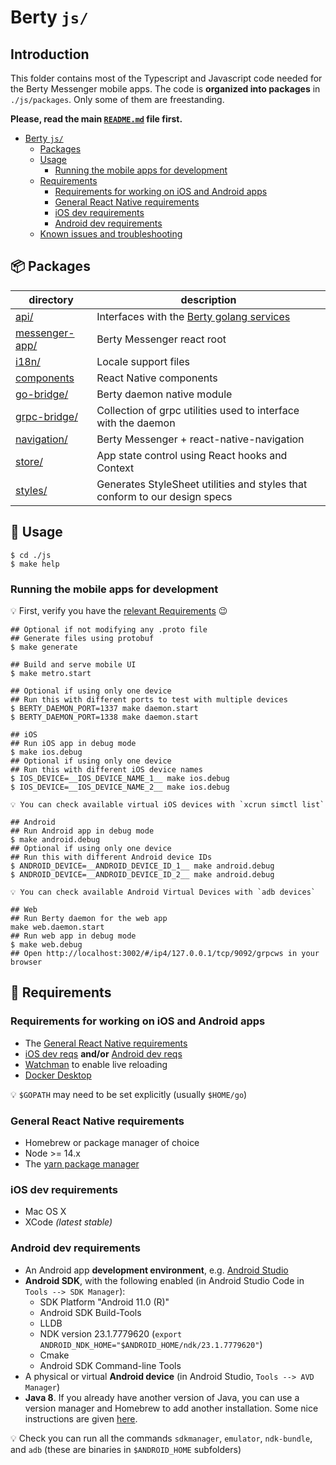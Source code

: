 # Berty `js/`

## Introduction

This folder contains most of the Typescript and Javascript code needed for the Berty Messenger mobile apps. The code is **organized into packages** in `./js/packages`. Only some of them are freestanding.

**Please, read the main [`README.md`](../README.md) file first.**

- [Berty `js/`](#berty--js--)
  - [Packages](#---packages)
  - [Usage](#usage)
    - [Running the mobile apps for development](#running-the-mobile-apps-for-development)
  - [Requirements](#requirements)
    - [Requirements for working on iOS and Android apps](#requirements-for-working-on-ios-and-android-apps)
    - [General React Native requirements](#general-react-native-requirements)
    - [iOS dev requirements](#ios-dev-requirements)
    - [Android dev requirements](#android-dev-requirements)
  - [Known issues and troubleshooting](#known-issues-and-troubleshooting)

## 📦 Packages

| directory                                                                   | description                                                                                    |
| --------------------------------------------------------------------------- | ---------------------------------------------------------------------------------------------- |
| [api/](https://github.com/berty/berty/tree/master/js/packages/api)          | Interfaces with the [Berty golang services](https://github.com/berty/berty/tree/master/go/pkg) |
| [messenger-app/](./packages/messenger-app/)                                         | Berty Messenger react root                                                                 |
| [i18n/](./packages/i18n)                                        | Locale support files                                                                           |
| [components](./packages/components) | React Native components |
| [go-bridge/](./packages/go-bridge)                                          | Berty daemon native module
| [grpc-bridge/](./packages/grpc-bridge)                                      | Collection of grpc utilities used to interface with the daemon                                                                   |
| [navigation/](./packages/navigation)                                        | Berty Messenger + react-native-navigation                                                     |
| [store/](./packages/store)                                                  | App state control using React hooks and Context |
| [styles/](./packages/styles)                                                | Generates StyleSheet utilities and styles that conform to our design specs                     |

## 🔨 Usage

```shell
$ cd ./js
$ make help
```

### Running the mobile apps for development

💡 First, verify you have the [relevant Requirements](#requirements) 😉

```console
## Optional if not modifying any .proto file
## Generate files using protobuf
$ make generate

## Build and serve mobile UI
$ make metro.start

## Optional if using only one device
## Run this with different ports to test with multiple devices
$ BERTY_DAEMON_PORT=1337 make daemon.start
$ BERTY_DAEMON_PORT=1338 make daemon.start

## iOS
## Run iOS app in debug mode
$ make ios.debug
## Optional if using only one device
## Run this with different iOS device names
$ IOS_DEVICE=__IOS_DEVICE_NAME_1__ make ios.debug
$ IOS_DEVICE=__IOS_DEVICE_NAME_2__ make ios.debug

💡 You can check available virtual iOS devices with `xcrun simctl list`

## Android
## Run Android app in debug mode
$ make android.debug
## Optional if using only one device
## Run this with different Android device IDs
$ ANDROID_DEVICE=__ANDROID_DEVICE_ID_1__ make android.debug
$ ANDROID_DEVICE=__ANDROID_DEVICE_ID_2__ make android.debug

💡 You can check available Android Virtual Devices with `adb devices`

## Web
## Run Berty daemon for the web app
make web.daemon.start
## Run web app in debug mode
$ make web.debug
## Open http://localhost:3002/#/ip4/127.0.0.1/tcp/9092/grpcws in your browser
```

## 🧳 Requirements

### Requirements for working on iOS and Android apps

- The [General React Native requirements](#general-react-native-requirements)
- [iOS dev reqs](#ios-dev-requirements) **and/or** [Android dev reqs](#android-dev-requirements)
- [Watchman](https://facebook.github.io/watchman/docs/install/) to enable live reloading
- [Docker Desktop](https://docs.docker.com/docker-for-mac/install/)

💡 `$GOPATH` may need to be set explicitly (usually `$HOME/go`)

### General React Native requirements

- Homebrew or package manager of choice
- Node >= 14.x
- The [yarn package manager](https://classic.yarnpkg.com/en/)

### iOS dev requirements

- Mac OS X
- XCode _(latest stable)_

### Android dev requirements

- An Android app **development environment**, e.g. [Android Studio](https://developer.android.com/studio/install)
- **Android SDK**, with the following enabled (in Android Studio Code in `Tools --> SDK Manager`):
  - SDK Platform "Android 11.0 (R)"
  - Android SDK Build-Tools
  - LLDB
  - NDK version 23.1.7779620 (`export ANDROID_NDK_HOME="$ANDROID_HOME/ndk/23.1.7779620"`)
  - Cmake
  - Android SDK Command-line Tools
- A physical or virtual **Android device** (in Android Studio, `Tools --> AVD Manager`)
- **Java 8**. If you already have another version of Java, you can use a version manager and Homebrew to add another installation. Some nice instructions are given [here](https://java.christmas/2019/16).

💡 Check you can run all the commands `sdkmanager`, `emulator`, `ndk-bundle`, and `adb` (these are binaries in `$ANDROID_HOME` subfolders)

